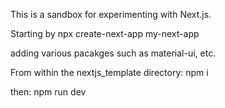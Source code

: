 This is a sandbox for experimenting with Next.js.

Starting by npx create-next-app my-next-app

adding various pacakges such as material-ui, etc.

From within the nextjs_template directory: npm i

then: npm run dev
